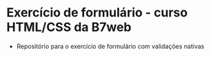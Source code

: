 # Exercício de formulário - curso HTML/CSS da B7web

* Repositório para o exercício de formulário com validações nativas
